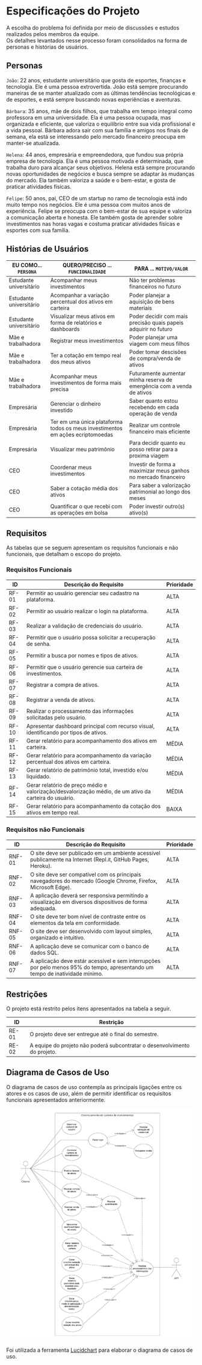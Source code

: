 # Especificações do Projeto

A escolha do problema foi definida por meio de discussões e estudos realizados pelos membros da equipe.  
Os detalhes levantados nesse processo foram consolidados na forma de personas e histórias de usuários.

## Personas

`João`: 22 anos, estudante universitário que gosta de esportes, finanças e tecnologia. Ele é uma pessoa extrovertida. João está sempre procurando maneiras de se manter atualizado com as últimas tendências tecnológicas e de esportes, e está sempre buscando novas experiências e aventuras.

`Bárbara`: 35 anos, mãe de dois filhos, que trabalha em tempo integral como professora em uma universidade. Ela é uma pessoa ocupada, mas organizada e eficiente, que valoriza o equilíbrio entre sua vida profissional e a vida pessoal. Bárbara adora sair com sua família e amigos nos finais de semana, ela está se interessando pelo mercado financeiro preocupa em manter-se atualizada.

`Helena`: 44 anos, empresária e empreendedora, que fundou sua própria empresa de tecnologia. Ela é uma pessoa motivada e determinada, que trabalha duro para alcançar seus objetivos. Helena está sempre procurando novas oportunidades de negócios e busca sempre se adaptar às mudanças do mercado. Ela também valoriza a saúde e o bem-estar, e gosta de praticar atividades físicas.

`Felipe`: 50 anos, pai, CEO de um startup no ramo de tecnologia está indo muito tempo nos negócios. Ele é uma pessoa com muitos anos de experiência. Felipe se preocupa com o bem-estar de sua equipe e valoriza a comunicação aberta e honesta. Ele também gosta de aprender sobre investimentos nas horas vagas e costuma praticar atividades físicas e esportes com sua família. 

## Histórias de Usuários

| EU COMO... `PERSONA`    | QUERO/PRECISO ... `FUNCIONALIDADE`                 | PARA ... `MOTIVO/VALOR`                              |
|-------------------------|----------------------------------------------------|------------------------------------------------------|
| Estudante universitário | Acompanhar meus investimentos                      | Não ter problemas financeiros no futuro              |
| Estudante universitário | Acompanhar a variação percentual dos ativos em carteira | Poder planejar a aquisição de bens materiais    |
| Estudante universitário | Visualizar meus ativos em forma de relatórios e dashboards       | Poder decidir com mais precisão quais papeis adquirir no futuro  |
| Mãe e trabalhadora      | Registrar meus investimentos                       | Poder planejar uma viagem com meus filhos            |
| Mãe e trabalhadora      | Ter a cotação em tempo real dos meus ativos       | Poder tomar descisões de compra/venda de ativos      |
| Mãe e trabalhadora      | Acompanhar meus investimentos de forma mais precisa                            | Futuramente aumentar minha reserva de emergência com a venda de ativos         |
| Empresária              | Gerenciar o dinheiro investido                     | Saber quanto estou recebendo em cada operação de venda           |
| Empresária              | Ter em uma única plataforma todos os meus investimentos em ações ecriptomoedas  | Realizar um controle financeiro mais eficiente           |
| Empresária              | Visualizar meu patrimônio                          | Para decidir quanto eu posso retirar para a proxima viagem |
| CEO                     | Coordenar meus investimentos                       | Investir de forma a maximizar meus ganhos no mercado financeiro           |
| CEO                     | Saber a cotação média dos ativos                   | Para saber a valorização patrimonial ao longo dos meses |
| CEO                     | Quantificar o que recebi com as operações em bolsa                           | Poder investir outro(s) ativo(s)      |

## Requisitos

As tabelas que se seguem apresentam os requisitos funcionais e não funcionais, que detalham o escopo do projeto.

### Requisitos Funcionais

|ID    | Descrição do Requisito  | Prioridade |
|------|-----------------------------------------|----|
|RF-01| Permitir ao usuário gerenciar seu cadastro na plataforma. | ALTA |
|RF-02| Permitir ao usuário realizar o login na plataforma. | ALTA |
|RF-03| Realizar a validação de credenciais do usuário. | ALTA | 
|RF-04| Permitir que o usuário possa solicitar a recuperação de senha. | ALTA |
|RF-05| Permitir a busca por nomes e tipos de ativos. | ALTA |
|RF-06| Permitir que o usuário gerencie sua carteira de investimentos. | ALTA |
|RF-07| Registrar a compra de ativos. | ALTA |
|RF-08| Registrar a venda de ativos. | ALTA |
|RF-09| Realizar o processamento das informações solicitadas pelo usuário. | ALTA |
|RF-10| Apresentar dashboard principal com recurso visual, identificando por tipos de ativos. | ALTA |
|RF-11| Gerar relatório para acompanhamento dos ativos em carteira. | MÉDIA |
|RF-12| Gerar relatório para acompanhamento da variação percentual dos ativos em carteira. | MÉDIA |
|RF-13| Gerar relatório de patrimônio total, investido e/ou liquidado. | MÉDIA |
|RF-14| Gerar relatório de preço médio e valorização/desvalorização médio, de um ativo da carteira do usuário. | MÉDIA |
|RF-15| Gerar relatório para acompanhamento da cotação dos ativos em tempo real. | BAIXA |


### Requisitos não Funcionais

|ID     | Descrição do Requisito  |Prioridade |
|-------|-------------------------|----|
|RNF-01| O site deve ser publicado em um ambiente acessível publicamente na Internet (Repl.it, GitHub Pages, Heroku).  | ALTA | 
|RNF-02| O site deve ser compatível com os principais navegadores do mercado (Google Chrome, Firefox, Microsoft Edge). | ALTA |
|RNF-03| A aplicação deverá ser responsiva permitindo a visualização em diversos dispositivos de forma adequada. | ALTA |
|RNF-04| O site deve ter bom nível de contraste entre os elementos da tela em conformidade. | ALTA |
|RNF-05| O site deve ser desenvolvido com layout simples, organizado e intuitivo. | ALTA |
|RNF-06| A aplicação deve se comunicar com o banco de dados SQL. | ALTA | 
|RNF-07| A aplicação deve estár acessível e sem interrupções por pelo menos 95% do tempo, apresentando um tempo de inatividade mínimo. | ALTA | 

## Restrições

O projeto está restrito pelos itens apresentados na tabela a seguir.

|ID| Restrição                                             |
|--|-------------------------------------------------------|
|RE-01| O projeto deve ser entregue até o final do semestre. |
|RE-02| A equipe do projeto não poderá subcontratar o desenvolvimento do projeto. |

## Diagrama de Casos de Uso

O diagrama de casos de uso contempla as principais ligações entre os atores e os casos de uso, além de permitir identificar os requisitos funcionais apresentados anteriormente.

![Diagrama de uso](./img/Diagrama-caso-de-uso.png "Diagrama do sistema")

Foi utilizada a ferramenta [Lucidchart](https://www.lucidchart.com/) para elaborar o diagrama de casos de uso.
